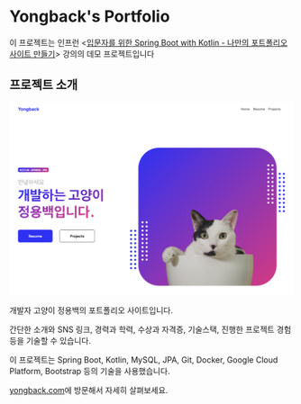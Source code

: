 # Yongback's Portfolio

이 프로젝트는 인프런 <[입문자를 위한 Spring Boot with Kotlin - 나만의 포트폴리오 사이트 만들기](https://www.inflearn.com/course/%EC%9E%85%EB%AC%B8%EC%9E%90-spring-boot-kotlin-%ED%8F%AC%ED%8A%B8%ED%8F%B4%EB%A6%AC%EC%98%A4)> 강의의 데모 프로젝트입니다



## 프로젝트 소개

![메인 화면](./images/image0.png)

개발자 고양이 정용백의 포트폴리오 사이트입니다.

간단한 소개와 SNS 링크, 경력과 학력, 수상과 자격증, 기술스택, 진행한 프로젝트 경험 등을 기술할 수 있습니다.

이 프로젝트는 Spring Boot, Kotlin, MySQL, JPA, Git, Docker, Google Cloud Platform, Bootstrap 등의 기술을 사용했습니다.

[yongback.com](https://yongback.com/)에 방문해서 자세히 살펴보세요.